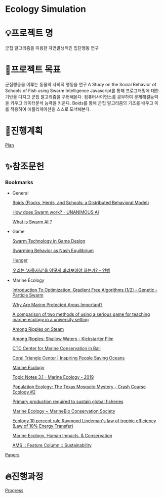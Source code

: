 # Ecology Simulation

# 💡프로젝트 명

군집 알고리즘을 이용한 자연발생적인 집단행동 연구

# 🚩프로젝트 목표

군집행동을 이루는 동물의 사회적 행동을 연구
A Study on the Social Behavior of Schools of Fish using Swarm Intelligence
Javascript를 통해 프로그래밍에 대한 기반을 다지고 군집 알고리즘을 구현해본다. 컴퓨터사이언스를 공부하여 문제해결능력을 키우고 데이터분석 능력을 키운다.  Boids를 통해 군집 알고리즘의 기초를 배우고 이를 적용하여 애플리케이션을 스스로 모색해본다.

# 💎진행계획

[Plan](https://www.notion.so/68fcb0d379884bd3babe3d01048bbd69)

# ✨참조문헌

### Bookmarks

- General

    [Boids (Flocks, Herds, and Schools: a Distributed Behavioral Model)](https://www.red3d.com/cwr/boids/)

    [How does Swarm work? - UNANIMOUS AI](https://unanimous.ai/what-is-si/)

    [What is Swarm AI ?](https://www.youtube.com/watch?v=xWSkbsIRNMg&ab_channel=UNANIMOUSAI)

- Game

    [Swarm Technology in Game Design](https://medium.com/the-gentle-revolution/swarm-technology-in-game-design-596bb22fc402)

    [Swarming Behavior as Nash Equilibrium](https://www.sciencedirect.com/science/article/pii/S1474667015348254)

    [Hunger](https://dontstarve.fandom.com/wiki/Hunger)

    [우리는 '자동사냥'을 어떻게 바라보아야 하는가? - 인벤](http://m.inven.co.kr/webzine/wznews.php?sclass=24&idx=232919)

- Marine Ecology

    [Introduction To Optimization: Gradient Free Algorithms (1/2) - Genetic - Particle Swarm](https://www.youtube.com/watch?v=3QJjfeVrut8&ab_channel=AlphaOpt)

    [Why Are Marine Protected Areas Important?](https://www.youtube.com/watch?v=EJW_Rkn5xZM&ab_channel=ScrippsOceanography)

    [A comparison of two methods of using a serious game for teaching marine ecology in a university setting](https://www.sciencedirect.com/science/article/pii/S1071581918303756)

    [Among Ripples on Steam](https://store.steampowered.com/app/341720/Among_Ripples/)

    [Among Ripples: Shallow Waters - Kickstarter Film](https://youtu.be/S6_JL6_7t3I)

    [CTC Center for Marine Conservation in Bali](https://savingoceansnow.com/)

    [Coral Triangle Center | Inspiring People Saving Oceans](https://www.coraltrianglecenter.org/)

    [Marine Ecology](https://youtu.be/QPt1enywvb4)

    [Topic Notes 3.1 - Marine Ecology - 2019](https://youtu.be/HBY9jS05G5M)

    [Population Ecology: The Texas Mosquito Mystery - Crash Course Ecology #2](https://www.youtube.com/watch?v=RBOsqmBQBQk&list=PL8dPuuaLjXtNdTKZkV_GiIYXpV9w4WxbX&index=3&ab_channel=CrashCourse)

    [Primary production required to sustain global fisheries](https://www.nature.com/articles/374255a0)

    [Marine Ecology ~ MarineBio Conservation Society](https://marinebio.org/conservation/marine-ecology/#:~:text=is%20Marine%20Ecology%3F-,Marine%20Ecology%20is%20the%20scientific%20study%20of%20marine%2Dlife%20habitat,living%20things%20or%20the%20materials)

    [Ecology 10 percent rule Raymond Lindeman's law of trophic efficiency (Law of 10% Energy Transfer)](https://www.biologyexams4u.com/2017/07/ecology-notes-raymond-lindemans-law-of.html#.YAKrregzaMo)

    [Marine Ecology, Human Impacts, & Conservation](https://www.nationalgeographic.org/unit/marine-ecology-human-impacts-conservation/)

    [AMS :: Feature Column :: Sustainability](http://www.ams.org/publicoutreach/feature-column/fc-2013-04)

[Papers](https://www.notion.so/d014d886db7844e1ab0b57f08c69823d)

# 🔥진행과정

[Progress](https://www.notion.so/063cd5ef6b3241609dece26e9fc0282d)